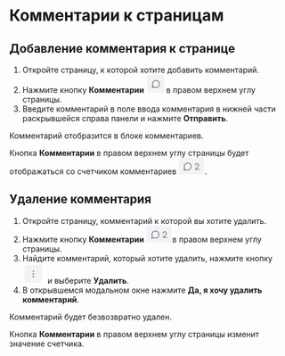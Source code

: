 # Комментарии к страницам

## Добавление комментария к странице

1. Откройте страницу, к которой хотите добавить комментарий.
2. Нажмите кнопку **Комментарии** <img src="../../../.gitbook/assets/изображение (5) (1).png" alt="" data-size="line">в правом верхнем углу страницы.
3. Введите комментарий в поле ввода комментария в нижней части раскрывшейся справа панели и нажмите **Отправить**.

Комментарий отобразится в блоке комментариев.&#x20;

Кнопка **Комментарии** в правом верхнем углу страницы будет отображаться со счетчиком комментариев ![](<../../../.gitbook/assets/изображение (6) (1).png>).

## Удаление комментария

1. Откройте страницу, комментарий к которой вы хотите удалить.
2. Нажмите кнопку **Комментарии** <img src="../../../.gitbook/assets/изображение (7).png" alt="" data-size="line">в правом верхнем углу страницы.
3. Найдите комментарий, который хотите удалить, нажмите кнопку <img src="../../../.gitbook/assets/изображение (8).png" alt="" data-size="line"> и выберите **Удалить**.
4. В открывшемся модальном окне нажмите **Да, я хочу удалить комментарий**.

Комментарий будет безвозвратно удален.

Кнопка **Комментарии** в правом верхнем углу страницы изменит значение счетчика.&#x20;
